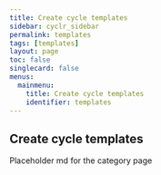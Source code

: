 ```yaml
---
title: Create cycle templates
sidebar: cyclr_sidebar
permalink: templates
tags: [templates]
layout: page
toc: false
singlecard: false
menus:
  mainmenu:
    title: Create cycle templates
    identifier: templates
---
```

## Create cycle templates

Placeholder md for the category page

